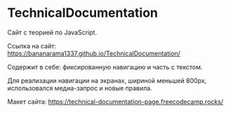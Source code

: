 # TechnicalDocumentation

Сайт с теорией по JavaScript.

Ссылка на сайт: https://bananarama1337.github.io/TechnicalDocumentation/

Содержит в себе: фиксированную навигацию и часть с текстом.

Для реализации навигации на экранах, шириной меньшей 800px, использовался медиа-запрос и новые правила.

Макет сайта: https://technical-documentation-page.freecodecamp.rocks/
